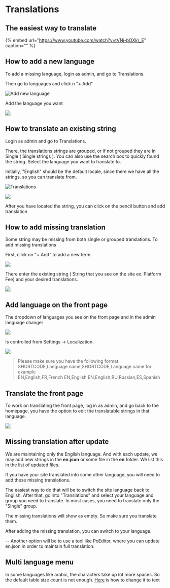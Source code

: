 # Translations

## The easiest way to translate

{% embed url="https://www.youtube.com/watch?v=tVNj-bOXk\_E" caption="" %}

## How to add a new language

To add a missing language, login as admin, and go to Translations.

Then go to languages and click n "+ Add"

![Add new language](https://i.imgur.com/MjCXlQs.png)

Add the language you want

![](https://i.imgur.com/DgQo69W.png)

## How to translate an existing string

Login as admin and go to Translations.

There, the translations strings are grouped, or if not grouped they are in Single \( Single strings \). You can also use the search box to quickly found the string. Select the language you want to translate to.

Initially, "English" should be the default locale, since there we have all the strings, so you can translate from.

![Translations](https://i.imgur.com/J9ETvom.png)

![](https://i.imgur.com/Zhs6Wc3.png)

After you have located the string, you can click on the pencil button and add translation

## How to add missing translation

Some string may be missing from both single or grouped translations. To add missing translations

First, click on "+ Add" to add a new term

![](https://i.imgur.com/naRDxDS.png)

There enter the existing string \( String that you see on the site ex. Platform Fee\) and your desired translations.

![](https://i.imgur.com/zaB7LVU.png)

## Add language on the front page

The dropdown of languages you see on the front page and in the admin language changer

![](https://i.imgur.com/tmVHN6R.png)

Is controlled from Settings -&gt; Localization.

![](https://i.imgur.com/Nc5e8xA.png)

> Please make sure you have the following format. SHORTCODE,Language name,SHORTCODE,Language name for example  
> EN,English,FR,French
> EN,English
> EN,English,RU,Russian,ES,Spanish

## Translate the front page

To work on translating the front page, log in as admin, and go back to the homepage, you have the option to edit the translatable strings in that language.

![](https://i.imgur.com/ESEH0Od.png)

## Missing translation after update

We are maintaining only the English language. And with each update, we may add new strings in the **en.json** or some file in the **en** folder. We list this in the list of updated files.

If you have your site translated into some other language, you will need to add these missing translations.

The easiest way to do that will be to switch the site language back to English. After that, go into "Translations" and select your language and group you need to translate. In most cases, you need to translate only the "Single" group.

The missing translations will show as empty. So make sure you translate them.

After adding the missing translation, you can switch to your language.

-- Another option will be to use a tool like PoEditor, where you can update en.json in order to maintain full translation.

## Multi language menu

In some languages like arabic, the characters take up lot more spaces. So the default table size count is not enough. [Here](https://cln.sh/St3NVI) is how to change it to text

